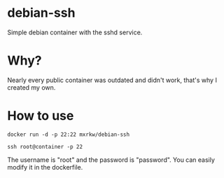 # debian-ssh

Simple debian container with the sshd service.

# Why?
Nearly every public container was outdated and didn't work, that's why I created
my own.

# How to use
`docker run -d -p 22:22 mxrkw/debian-ssh`


`ssh root@container -p 22`

The username is "root" and the password is "password". You can easily modify
it in the dockerfile.




